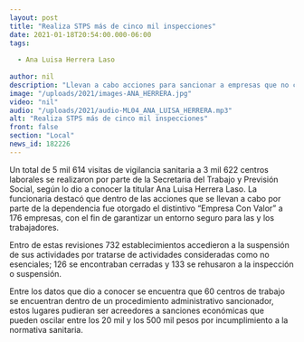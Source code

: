 ```yaml
---
layout: post
title: "Realiza STPS más de cinco mil inspecciones"
date: 2021-01-18T20:54:00.000-06:00
tags:
  
  - Ana Luisa Herrera Laso
  
author: nil
description: "Llevan a cabo acciones para sancionar a empresas que no cumplen los lineamientos. "
image: "/uploads/2021/images-ANA_HERRERA.jpg"
video: "nil"
audio: "/uploads/2021/audio-ML04_ANA_LUISA_HERRERA.mp3"
alt: "Realiza STPS más de cinco mil inspecciones"
front: false
section: "Local"
news_id: 182226
---
```


Un total de 5 mil 614 visitas de vigilancia sanitaria a 3 mil 622 centros laborales se realizaron por parte de la Secretaria del Trabajo y Previsión Social, según lo dio a conocer la titular Ana Luisa Herrera Laso.
La funcionaria destacó que dentro de las acciones que se llevan a cabo por parte de la dependencia fue otorgado el distintivo “Empresa Con Valor” a 176 empresas, con el fin de garantizar un entorno seguro para las y los trabajadores.

Entro de estas revisiones 732 establecimientos accedieron a la suspensión de sus actividades por tratarse de actividades consideradas como no esenciales; 126 se encontraban cerradas y 133 se rehusaron a la inspección o suspensión.

Entre los datos que dio a conocer se encuentra que 60 centros de trabajo se encuentran dentro de un procedimiento administrativo sancionador, estos lugares pudieran ser acreedores a sanciones económicas que pueden oscilar entre los 20 mil y los 500 mil pesos por incumplimiento a la normativa sanitaria.